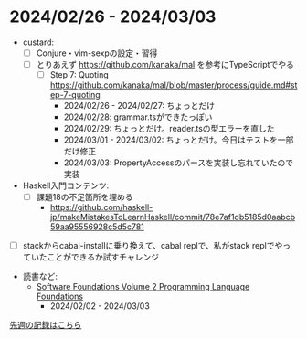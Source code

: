 # 2024/02/26 - 2024/03/03

- custard:
    - [ ] Conjure・vim-sexpの設定・習得
    - [ ] とりあえず <https://github.com/kanaka/mal> を参考にTypeScriptでやる
        - [ ] Step 7: Quoting <https://github.com/kanaka/mal/blob/master/process/guide.md#step-7-quoting>
            - 2024/02/26 - 2024/02/27: ちょっとだけ
            - 2024/02/28: grammar.tsができたっぽい
            - 2024/02/29: ちょっとだけ。reader.tsの型エラーを直した
            - 2024/03/01 - 2024/03/02: ちょっとだけ。今日はテストを一部だけ修正
            - 2024/03/03: PropertyAccessのパースを実装し忘れていたので実装
- Haskell入門コンテンツ:
    - [ ] 課題18の不足箇所を埋める
        - <https://github.com/haskell-jp/makeMistakesToLearnHaskell/commit/78e7af1db5185d0aabcb59aa95556928c5d5c781>
- [ ] stackからcabal-installに乗り換えて、cabal replで、私がstack replでやっていたことができるか試すチャレンジ
- 読書など:
    - [Software Foundations Volume 2 Programming Language Foundations](https://softwarefoundations.cis.upenn.edu/plf-current/index.html)
        - 2024/02/02 - 2024/03/03

[先週の記録はこちら](https://github.com/igrep/daily-commits/blob/b7f638731fdec23746316f7ffdcdb4852139fb3e/yesterday.md)
